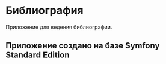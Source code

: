 Библиография
====================================

Приложение для ведения библиографии.

Приложение создано на базе Symfony Standard Edition
--------------
